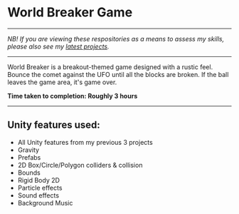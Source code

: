 # World Breaker Game

_________________________

*NB! If you are viewing these respositories as a means to assess my skills, please also see my [latest projects](https://github.com/pythonInRelay?tab=repositories).*

_________________________

World Breaker is a breakout-themed game designed with a rustic feel. Bounce the comet against the UFO until all the blocks are broken. If the ball leaves the game area, it's game over.

**Time taken to completion: Roughly 3 hours**

_________________________

## Unity features used:

* All Unity features from my previous 3 projects
* Gravity
* Prefabs
* 2D Box/Circle/Polygon colliders & collision
* Bounds
* Rigid Body 2D
* Particle effects
* Sound effects
* Background Music
